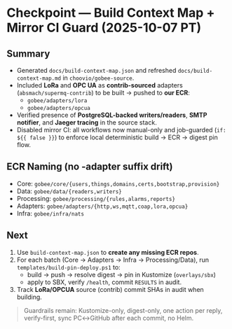 # Checkpoint — Build Context Map + Mirror CI Guard (2025-10-07 PT)

## Summary
- Generated `docs/build-context-map.json` and refreshed `docs/build-context-map.md` in `choovio/gobee-source`.
- Included **LoRa** and **OPC UA** as **contrib-sourced** adapters (`absmach/supermq-contrib`) to be built → pushed to **our ECR**:
  - `gobee/adapters/lora`
  - `gobee/adapters/opcua`
- Verified presence of **PostgreSQL-backed writers/readers**, **SMTP notifier**, and **Jaeger tracing** in the source stack.
- Disabled mirror CI: all workflows now manual-only and job-guarded (`if: ${{ false }}`) to enforce local deterministic build → ECR → digest pin flow.

## ECR Naming (no -adapter suffix drift)
- Core: `gobee/core/{users,things,domains,certs,bootstrap,provision}`
- Data: `gobee/data/{readers,writers}`
- Processing: `gobee/processing/{rules,alarms,reports}`
- Adapters: `gobee/adapters/{http,ws,mqtt,coap,lora,opcua}`
- Infra: `gobee/infra/nats`

## Next
1) Use `build-context-map.json` to **create any missing ECR repos**.
2) For each batch (Core → Adapters → Infra → Processing/Data), run `templates/build-pin-deploy.ps1` to:
   - build → push → resolve digest → pin in Kustomize (`overlays/sbx`)
   - apply to SBX, verify `/health`, commit `RESULTS` in audit.
3) Track **LoRa/OPCUA** source (contrib) commit SHAs in audit when building.

> Guardrails remain: Kustomize-only, digest-only, one action per reply, verify-first, sync PC↔GitHub after each commit, no Helm.

